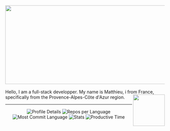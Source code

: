 
   
<h3 align="center">
  <img width="700" height="250" src="https://matthieuskrzypczak.fr/images/MATTHIEUSKRZYPCZAK.png">  
</h3>


<p align="left"> Hello, I am a full-stack developper. My name is Matthieu, i from France, specifically from the Provence-Alpes-Côte d'Azur region.
  <img align="right" width="100" height="100" src="https://matthieuskrzypczak.fr/images/chocobo.gif">  
</p>




---
<p align="center">
    <img src="http://github-profile-summary-cards.vercel.app/api/cards/profile-details?username=MatthieuSKRZYPCZAK&theme=darcula" alt="Profile Details">
    <img src="http://github-profile-summary-cards.vercel.app/api/cards/repos-per-language?username=MatthieuSKRZYPCZAK&theme=darcula" alt="Repos per Language">
    <img src="http://github-profile-summary-cards.vercel.app/api/cards/most-commit-language?username=MatthieuSKRZYPCZAK&theme=darcula" alt="Most Commit Language">
    <img src="http://github-profile-summary-cards.vercel.app/api/cards/stats?username=MatthieuSKRZYPCZAK&theme=darcula" alt="Stats">
    <img src="http://github-profile-summary-cards.vercel.app/api/cards/productive-time?username=MatthieuSKRZYPCZAK&theme=darcula&utcOffset=8" alt="Productive Time">
</p>
